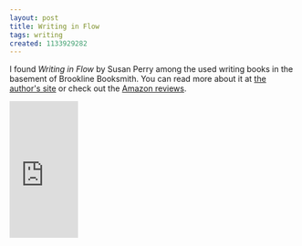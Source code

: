 ```yaml
---
layout: post
title: Writing in Flow
tags: writing
created: 1133929282
---
```

<p>I found <em>Writing in Flow</em> by Susan Perry among the used writing books in the basement of Brookline Booksmith.  You can read more about it at <a href="http://www.bunnyape.com/writinginflow.htm">the author's site</a> or check out the <a href="http://www.amazon.com/gp/product/customer-reviews/0898799295/">Amazon reviews</a>.</p>

<!--break-->
<iframe src="http://rcm.amazon.com/e/cm?t=mcdema-20&o=1&p=8&l=as1&asins=0898799295&=1&fc1=000000&IS2=1&lt1=_top&lc1=004477&bc1=ffffff&bg1=ffffff&f=ifr" style="width:120px;height:240px;" scrolling="no" marginwidth="0" marginheight="0" frameborder="0"></iframe>
